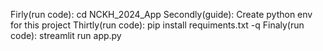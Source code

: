 Firly(run code): cd NCKH_2024_App
Secondly(guide): Create python env for this project
Thirtly(run code): pip install requiments.txt -q
Finaly(run code): streamlit run app.py